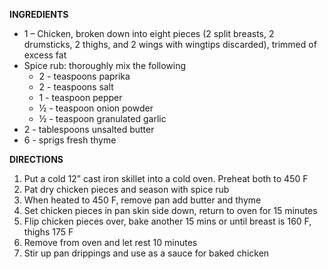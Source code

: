 **INGREDIENTS**

- 1 – Chicken, broken down into eight pieces (2 split breasts, 2 drumsticks, 2 thighs, and 2 wings with wingtips discarded), trimmed of excess fat
- Spice rub: thoroughly mix the following
    - 2 - teaspoons paprika
    - 2 - teaspoons salt
    - 1 - teaspoon pepper
    - ½ - teaspoon onion powder
    - ½ - teaspoon granulated garlic
- 2 - tablespoons unsalted butter
- 6 - sprigs fresh thyme

**DIRECTIONS**

1.  Put a cold 12” cast iron skillet into a cold oven. Preheat both to 450 F
2.  Pat dry chicken pieces and season with spice rub
3.  When heated to 450 F, remove pan add butter and thyme
4.  Set chicken pieces in pan skin side down, return to oven for 15 minutes
5.  Flip chicken pieces over, bake another 15 mins or until breast is 160 F, thighs 175 F
6.  Remove from oven and let rest 10 minutes
7.  Stir up pan drippings and use as a sauce for baked chicken
